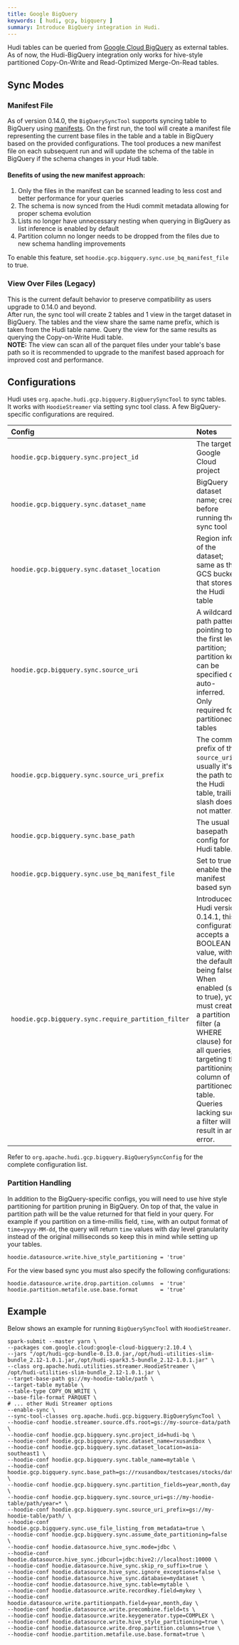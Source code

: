 ```yaml
---
title: Google BigQuery
keywords: [ hudi, gcp, bigquery ]
summary: Introduce BigQuery integration in Hudi.
---
```


Hudi tables can be queried from [Google Cloud BigQuery](https://cloud.google.com/bigquery) as external tables. As of
now, the Hudi-BigQuery integration only works for hive-style partitioned Copy-On-Write and Read-Optimized Merge-On-Read tables.

## Sync Modes
### Manifest File
As of version 0.14.0, the `BigQuerySyncTool` supports syncing table to BigQuery using [manifests](https://cloud.google.com/blog/products/data-analytics/bigquery-manifest-file-support-for-open-table-format-queries). On the first run, the tool will create a manifest file representing the current base files in the table and a table in BigQuery based on the provided configurations. The tool produces a new manifest file on each subsequent run and will update the schema of the table in BigQuery if the schema changes in your Hudi table.
#### Benefits of using the new manifest approach:
<ol>
	<li>Only the files in the manifest can be scanned leading to less cost and better performance for your queries</li>
	<li>The schema is now synced from the Hudi commit metadata allowing for proper schema evolution</li>
	<li>Lists no longer have unnecessary nesting when querying in BigQuery as list inference is enabled by default</li>
	<li>Partition column no longer needs to be dropped from the files due to new schema handling improvements</li>
</ol>

To enable this feature, set `hoodie.gcp.bigquery.sync.use_bq_manifest_file` to true.

### View Over Files (Legacy)
This is the current default behavior to preserve compatibility as users upgrade to 0.14.0 and beyond.  
After run, the sync tool will create 2 tables and 1 view in the target dataset in BigQuery. The tables and the view
share the same name prefix, which is taken from the Hudi table name. Query the view for the same results as querying the
Copy-on-Write Hudi table.  
**NOTE:** The view can scan all of the parquet files under your table's base path so it is recommended to upgrade to the manifest based approach for improved cost and performance.

## Configurations

Hudi uses `org.apache.hudi.gcp.bigquery.BigQuerySyncTool` to sync tables. It works with `HoodieStreamer` via
setting sync tool class. A few BigQuery-specific configurations are required.

| Config                                       | Notes                                                                                                           |
|:---------------------------------------------|:----------------------------------------------------------------------------------------------------------------|
| `hoodie.gcp.bigquery.sync.project_id`        | The target Google Cloud project                                                                                 |
| `hoodie.gcp.bigquery.sync.dataset_name`      | BigQuery dataset name; create before running the sync tool                                                      |
| `hoodie.gcp.bigquery.sync.dataset_location`  | Region info of the dataset; same as the GCS bucket that stores the Hudi table                                   |
| `hoodie.gcp.bigquery.sync.source_uri`        | A wildcard path pattern pointing to the first level partition; partition key can be specified or auto-inferred. Only required for partitioned tables |
| `hoodie.gcp.bigquery.sync.source_uri_prefix` | The common prefix of the `source_uri`, usually it's the path to the Hudi table, trailing slash does not matter. |
| `hoodie.gcp.bigquery.sync.base_path`         | The usual basepath config for Hudi table.                                                                       |
| `hoodie.gcp.bigquery.sync.use_bq_manifest_file` | Set to true to enable the manifest based sync                                                                |
| `hoodie.gcp.bigquery.sync.require_partition_filter` | Introduced in Hudi version 0.14.1, this configuration accepts a BOOLEAN value, with the default being false. When enabled (set to true), you must create a partition filter (a WHERE clause) for all queries, targeting the partitioning column of a partitioned table. Queries lacking such a filter will result in an error.        |


Refer to `org.apache.hudi.gcp.bigquery.BigQuerySyncConfig` for the complete configuration list.
### Partition Handling
In addition to the BigQuery-specific configs, you will need to use hive style partitioning for partition pruning in BigQuery. On top of that, the value in partition path will be the value returned for that field in your query. For example if you partition on a time-millis field, `time`, with an output format of `time=yyyy-MM-dd`, the query will return `time` values with day level granularity instead of the original milliseconds so keep this in mind while setting up your tables.

```
hoodie.datasource.write.hive_style_partitioning = 'true'
```

For the view based sync you must also specify the following configurations:
```
hoodie.datasource.write.drop.partition.columns  = 'true'
hoodie.partition.metafile.use.base.format       = 'true'
```

## Example

Below shows an example for running `BigQuerySyncTool` with `HoodieStreamer`.

```shell
spark-submit --master yarn \
--packages com.google.cloud:google-cloud-bigquery:2.10.4 \
--jars "/opt/hudi-gcp-bundle-0.13.0.jar,/opt/hudi-utilities-slim-bundle_2.12-1.0.1.jar,/opt/hudi-spark3.5-bundle_2.12-1.0.1.jar" \
--class org.apache.hudi.utilities.streamer.HoodieStreamer \
/opt/hudi-utilities-slim-bundle_2.12-1.0.1.jar \
--target-base-path gs://my-hoodie-table/path \
--target-table mytable \
--table-type COPY_ON_WRITE \
--base-file-format PARQUET \
# ... other Hudi Streamer options
--enable-sync \
--sync-tool-classes org.apache.hudi.gcp.bigquery.BigQuerySyncTool \
--hoodie-conf hoodie.streamer.source.dfs.root=gs://my-source-data/path \
--hoodie-conf hoodie.gcp.bigquery.sync.project_id=hudi-bq \
--hoodie-conf hoodie.gcp.bigquery.sync.dataset_name=rxusandbox \
--hoodie-conf hoodie.gcp.bigquery.sync.dataset_location=asia-southeast1 \
--hoodie-conf hoodie.gcp.bigquery.sync.table_name=mytable \
--hoodie-conf hoodie.gcp.bigquery.sync.base_path=gs://rxusandbox/testcases/stocks/data/target/${NOW} \
--hoodie-conf hoodie.gcp.bigquery.sync.partition_fields=year,month,day \
--hoodie-conf hoodie.gcp.bigquery.sync.source_uri=gs://my-hoodie-table/path/year=* \
--hoodie-conf hoodie.gcp.bigquery.sync.source_uri_prefix=gs://my-hoodie-table/path/ \
--hoodie-conf hoodie.gcp.bigquery.sync.use_file_listing_from_metadata=true \
--hoodie-conf hoodie.gcp.bigquery.sync.assume_date_partitioning=false \
--hoodie-conf hoodie.datasource.hive_sync.mode=jdbc \
--hoodie-conf hoodie.datasource.hive_sync.jdbcurl=jdbc:hive2://localhost:10000 \
--hoodie-conf hoodie.datasource.hive_sync.skip_ro_suffix=true \
--hoodie-conf hoodie.datasource.hive_sync.ignore_exceptions=false \
--hoodie-conf hoodie.datasource.hive_sync.database=mydataset \
--hoodie-conf hoodie.datasource.hive_sync.table=mytable \
--hoodie-conf hoodie.datasource.write.recordkey.field=mykey \
--hoodie-conf hoodie.datasource.write.partitionpath.field=year,month,day \
--hoodie-conf hoodie.datasource.write.precombine.field=ts \
--hoodie-conf hoodie.datasource.write.keygenerator.type=COMPLEX \
--hoodie-conf hoodie.datasource.write.hive_style_partitioning=true \
--hoodie-conf hoodie.datasource.write.drop.partition.columns=true \
--hoodie-conf hoodie.partition.metafile.use.base.format=true \
```
